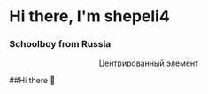 
<h1 style="text-alight: center">Hi there, I'm shepeli4</h1>
<h3>Schoolboy from Russia</h3>
<p style="text-align: center;">Центрированный элемент</p>
##Hi there 👋

<!--
**shepeli4/shepeli4** is a ✨ _special_ ✨ repository because its `README.md` (this file) appears on your GitHub profile.

Here are some ideas to get you started:

- 🔭 I’m currently working on ...
- 🌱 I’m currently learning ...
- 👯 I’m looking to collaborate on ...
- 🤔 I’m looking for help with ...
- 💬 Ask me about ...
- 📫 How to reach me: ...
- 😄 Pronouns: ...
- ⚡ Fun fact: ...
-->
